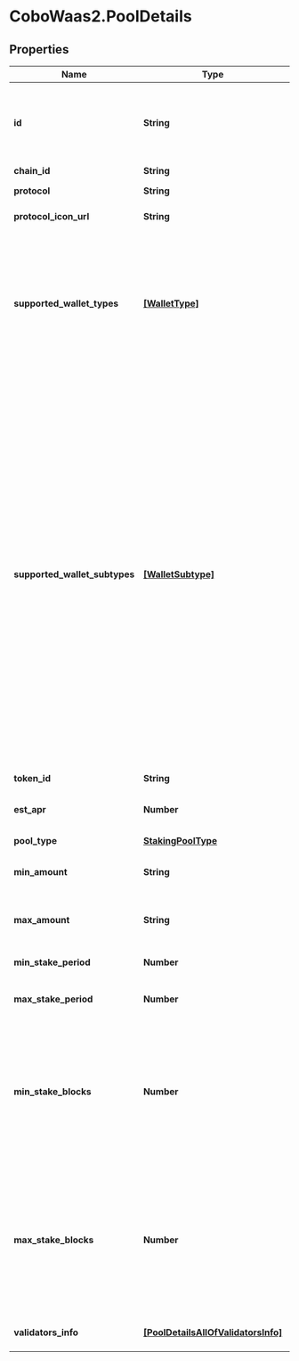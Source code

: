 # CoboWaas2.PoolDetails

## Properties

Name | Type | Description | Notes
------------ | ------------- | ------------- | -------------
**id** | **String** | The ID of the staking pool. A staking pool is a pairing of a staking protocol and a specific type of token. | 
**chain_id** | **String** | The chain ID. | 
**protocol** | **String** | The name of the protocol. | 
**protocol_icon_url** | **String** | The URL of the protocol&#39;s icon. | 
**supported_wallet_types** | [**[WalletType]**](WalletType.md) | The wallet type. Possible values include:  - &#x60;Custodial&#x60;: [Custodial Wallets](https://manuals.cobo.com/en/portal/custodial-wallets/introduction)  - &#x60;MPC&#x60;: [MPC Wallets](https://manuals.cobo.com/en/portal/mpc-wallets/introduction)  - &#x60;SmartContract&#x60;: [Smart Contract Wallets](https://manuals.cobo.com/en/portal/smart-contract-wallets/introduction)  - &#x60;Exchange&#x60;: [Exchange Wallets](https://manuals.cobo.com/en/portal/exchange-wallets/introduction)  | 
**supported_wallet_subtypes** | [**[WalletSubtype]**](WalletSubtype.md) | The wallet subtype. Possible values include: - &#x60;Asset&#x60;: Custodial Wallets (Asset Wallets). - &#x60;Web3&#x60;: Custodial Wallets (Web3  Wallets). - &#x60;Org-Controlled&#x60;: MPC Wallets (Organization-Controlled Wallets). - &#x60;User-Controlled&#x60;: MPC Wallets (User-Controlled Wallets). - &#x60;Safe{Wallet}&#x60;: Smart Contract Wallets (Safe{Wallet}). - &#x60;Main&#x60;: Exchange Wallets (Main Account). - &#x60;Sub&#x60;: Exchange Wallets (Sub Account).  | 
**token_id** | **String** | The token ID. | 
**est_apr** | **Number** | The estimated annual percentage rate (APR). | 
**pool_type** | [**StakingPoolType**](StakingPoolType.md) |  | [optional] 
**min_amount** | **String** | The minimum amount that can be staked in one staking request. | [optional] 
**max_amount** | **String** | The maximum amount that can be staked in one staking request. | [optional] 
**min_stake_period** | **Number** | The minimum staking period, in days. | [optional] 
**max_stake_period** | **Number** | The maximum staking period, in days. | [optional] 
**min_stake_blocks** | **Number** | The minimum block number. A block number indicates the number of blocks that need to be processed before the locked tokens are unlocked and become accessible. | [optional] 
**max_stake_blocks** | **Number** | The maximum block number. A block number indicates the number of blocks that need to be processed before the locked tokens are unlocked and become accessible. | [optional] 
**validators_info** | [**[PoolDetailsAllOfValidatorsInfo]**](PoolDetailsAllOfValidatorsInfo.md) | A list of available validators. | 


